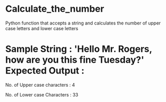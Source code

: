 # Calculate_the_number
Python function that accepts a string and calculates the number of upper case letters and lower case letters


# Sample String : 'Hello Mr. Rogers, how are you this fine Tuesday?' Expected Output :

No. of Upper case characters : 4

No. of Lower case Characters : 33
